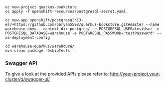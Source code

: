 

```
oc new-project quarkus-bookstore
oc apply -f openshift-resources/postgresql-secret.yaml

oc new-app openshift/postgresql:13-el7~https://github.com/obryan5598/quarkus-bookstore.git#master --name warehouse-dbms --context-dir postgres/ -e POSTGRESQL_USER=testUser -e POSTGRESQL_DATABASE=warehouse -e POSTGRESQL_PASSWORD='testPassword' --as-deployment-config

cd warehouse-quarkus/warehouse/
mvn clean package -DskipTests
```
### Swagger API
To give a look at the provided APIs please refer to:
http://your-project.your-cluster/q/swagger-ui/
